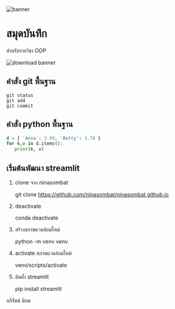 ![banner](https://hips.hearstapps.com/hmg-prod/images/v12-rx7-2-1668441540.jpg?crop=0.566xw:1.00xh;0.214xw,0&resize=640:*)

# สมุดบันทึก

สำหรับรายวิชา OOP

![download banner](https://cdn.motor1.com/images/mgl/6xWp7/s3/mazda-rx-7-fd.jpg)

## คำสั่ง git พื้นฐาน

```
git status
git add
git commit
```

## คำสั่ง python พื้นฐาน

```python
d = { 'Anna': 3.99, 'Betty': 3.78 }
for k,v in d.items():
   print(k, v)
```

## เริ่มต้นพัฒนา streamlit

1. clone จาก ninasombat

   git clone https://github.com/ninasombat/ninasombat.github.io

2. deactivate

   conda deactivate

3. สร้างสภาพแวดล้อมใหม่

   python -m venv venv

4. activate สภาพแวดล้อมใหม่

   venv/scripts/activate

5. ติดตั้ง streamlit

   pip install streamlit


อภิรัตน์ นิยม
